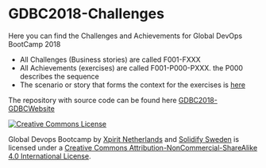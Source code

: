 # GDBC2018-Challenges
Here you can find the Challenges and Achievements for Global DevOps BootCamp 2018

* All Challenges (Business stories) are called F001-FXXX
* All Achievements (exercises) are called F001-P000-PXXX. the P000 describes the sequence
* The scenario or story that forms the context for the exercises is [here](https://github.com/glav/GDBC2018-Challenges/blob/master/From%20once%20per%20month%20to%20multiple%20times%20a%20day-shared-public.pdf)

The repository with source code can be found here [GDBC2018-GDBCWebsite](https://github.com/glav/GDBC2018-GDBCWebsite)

[![Creative Commons License](https://i.creativecommons.org/l/by-nc-sa/4.0/88x31.png)](http://creativecommons.org/licenses/by-nc-sa/4.0/)  

Global Devops Bootcamp by [Xpirit Netherlands](https://xpirt.com) and [Solidify Sweden](https://solidify.se) is licensed under a [Creative Commons Attribution-NonCommercial-ShareAlike 4.0 International License](http://creativecommons.org/licenses/by-nc-sa/4.0/).




